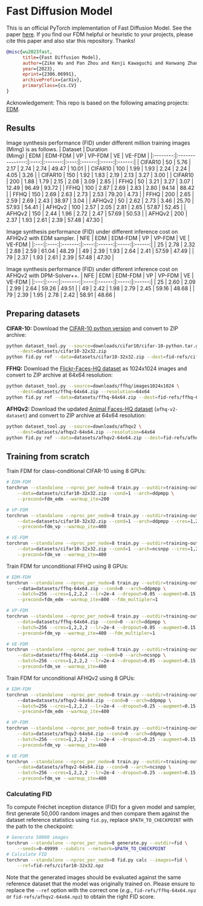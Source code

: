 # Fast Diffusion Model

This is an official PyTorch implementation of Fast Diffusion Model. See the paper [here](https://arxiv.org/abs/2306.06991). If you find our FDM helpful or heuristic to your projects, please cite this paper and also star this repository. Thanks!

```bibtex
@misc{wu2023fast,
      title={Fast Diffusion Model}, 
      author={Zike Wu and Pan Zhou and Kenji Kawaguchi and Hanwang Zhang},
      year={2023},
      eprint={2306.06991},
      archivePrefix={arXiv},
      primaryClass={cs.CV}
}
```

Acknowledgement: This repo is based on the following amazing projects: [EDM](https://github.com/NVlabs/edm).
## Results
Image synthesis performance (FID) under different million training images (Mimg) is as follows.
|  Dataset | Duration<br>(Mimg) |  EDM | EDM-FDM |  VP  | VP-FDM |   VE  | VE-FDM |
|:--------:|:---------------:|:----:|:-------:|:----:|:------:|:-----:|:------:|
| CIFAR10 |        50       | 5.76 |   2.17  | 2.74 |  2.74  | 49.47 |  10.01 |
| CIFAR10 |       100       | 1.99 |   1.93  | 2.24 |  2.24  |  4.05 |  3.26  |
| CIFAR10 |       150       | 1.92 |   1.83  | 2.19 |  2.13  |  3.27 |  3.00  |
| CIFAR10 |       200       | 1.88 |   1.79  | 2.15 |  2.08  |  3.09 |  2.85  |
|   FFHQ   |        50       | 3.21 |   3.27  | 3.07 |  12.49 | 96.49 |  93.72 |
|   FFHQ   |       100       | 2.87 |   2.69  | 2.83 |  2.80  | 94.14 |  88.42 |
|   FFHQ   |       150       | 2.69 |   2.63  | 2.73 |  2.53  | 79.20 |  4.73  |
|   FFHQ   |       200       | 2.65 |   2.59  | 2.69 |  2.43  | 38.97 |  3.04  |
|  AFHQv2  |        50       | 2.62 |   2.73  | 3.46 |  25.70 | 57.93 |  54.41 |
|  AFHQv2  |       100       | 2.57 |   2.05  | 2.81 |  2.65  | 57.87 |  52.45 |
|  AFHQv2  |       150       | 2.44 |   1.96  | 2.72 |  2.47  | 57.69 |  50.53 |
|  AFHQv2  |       200       | 2.37 |   1.93  | 2.61 |  2.39  | 57.48 |  47.30 |

Image synthesis performance (FID) under different inference cost on AFHQv2 with EDM sampler.
| NFE |  EDM | EDM-FDM |  VP  | VP-FDM |   VE  | VE-FDM |
|:---:|:----:|:-------:|:----:|:------:|:-----:|:------:|
|  25 | 2.78 |   2.32  | 2.88 |  2.59  | 61.04 |  48.29 |
|  49 | 2.39 |   1.93  | 2.64 |  2.41  | 57.59 |  47.49 |
|  79 | 2.37 |   1.93  | 2.61 |  2.39  | 57.48 |  47.30 |

Image synthesis performance (FID) under different inference cost on AFHQv2 with DPM-Solver++.
| NFE |  EDM | EDM-FDM |  VP  | VP-FDM |   VE  | VE-FDM |
|:---:|:----:|:-------:|:----:|:------:|:-----:|:------:|
|  25 | 2.60 |   2.09  | 2.99 |  2.64  | 59.26 |  49.51 |
|  49 | 2.42 |   1.98  | 2.79 |  2.45  | 59.16 |  48.68 |
|  79 | 2.39 |   1.95  | 2.78 |  2.42  | 58.91 |  48.66 |

## Preparing datasets
**CIFAR-10:** Download the [CIFAR-10 python version](https://www.cs.toronto.edu/~kriz/cifar.html) and convert to ZIP archive:

```.bash
python dataset_tool.py --source=downloads/cifar10/cifar-10-python.tar.gz \
    --dest=datasets/cifar10-32x32.zip
python fid.py ref --data=datasets/cifar10-32x32.zip --dest=fid-refs/cifar10-32x32.npz
```

**FFHQ:** Download the [Flickr-Faces-HQ dataset](https://github.com/NVlabs/ffhq-dataset) as 1024x1024 images and convert to ZIP archive at 64x64 resolution:

```.bash
python dataset_tool.py --source=downloads/ffhq/images1024x1024 \
    --dest=datasets/ffhq-64x64.zip --resolution=64x64
python fid.py ref --data=datasets/ffhq-64x64.zip --dest=fid-refs/ffhq-64x64.npz
```

**AFHQv2:** Download the updated [Animal Faces-HQ dataset](https://github.com/clovaai/stargan-v2/blob/master/README.md#animal-faces-hq-dataset-afhq) (`afhq-v2-dataset`) and convert to ZIP archive at 64x64 resolution:

```.bash
python dataset_tool.py --source=downloads/afhqv2 \
    --dest=datasets/afhqv2-64x64.zip --resolution=64x64
python fid.py ref --data=datasets/afhqv2-64x64.zip --dest=fid-refs/afhqv2-64x64.npz
```
## Training from scratch
Train FDM for class-conditional CIFAR-10 using 8 GPUs:
```.bash
# EDM-FDM
torchrun --standalone --nproc_per_node=8 train.py --outdir=training-output \
    --data=datasets/cifar10-32x32.zip --cond=1 --arch=ddpmpp \
    --precond=fdm_edm --warmup_ite=200 

# VP-FDM
torchrun --standalone --nproc_per_node=8 train.py --outdir=training-output \
    --data=datasets/cifar10-32x32.zip --cond=1 --arch=ddpmpp --cres=1,2,2,2 \
    --precond=fdm_vp --warmup_ite=400

# VE-FDM
torchrun --standalone --nproc_per_node=8 train.py --outdir=training-output \
    --data=datasets/cifar10-32x32.zip --cond=1 --arch=ncsnpp --cres=1,2,2,2 \
    --precond=fdm_ve --warmup_ite=400 
```

Train FDM for unconditional FFHQ using 8 GPUs:
```.bash
# EDM-FDM
torchrun --standalone --nproc_per_node=8 train.py --outdir=training-output
    --data=datasets/ffhq-64x64.zip --cond=0 --arch=ddpmpp \
    --batch=256 --cres=1,2,2,2 --lr=2e-4 --dropout=0.05 --augment=0.15 \
    --precond=fdm_edm --warmup_ite=800 --fdm_multipler=1

# VP-FDM
torchrun --standalone --nproc_per_node=8 train.py --outdir=training-output \
    --data=datasets/ffhq-64x64.zip --cond=0 --arch=ddpmpp \
    --batch=256 --cres=1,2,2,2 --lr=2e-4 --dropout=0.05 --augment=0.15 \
    --precond=fdm_vp --warmup_ite=400 --fdm_multipler=1

# VE-FDM
torchrun --standalone --nproc_per_node=8 train.py --outdir=training-output \
    --data=datasets/ffhq-64x64.zip --cond=0 --arch=ncsnpp \
    --batch=256 --cres=1,2,2,2 --lr=2e-4 --dropout=0.05 --augment=0.15 \
    --precond=fdm_ve --warmup_ite=400
```

Train FDM for unconditional AFHQv2 using 8 GPUs:
```.bash
# EDM-FDM
torchrun --standalone --nproc_per_node=8 train.py --outdir=training-output
    --data=datasets/afhqv2-64x64.zip --cond=0 --arch=ddpmpp \
    --batch=256 --cres=1,2,2,2 --lr=2e-4 --dropout=0.25 --augment=0.15 \
    --precond=fdm_edm --warmup_ite=400

# VP-FDM
torchrun --standalone --nproc_per_node=8 train.py --outdir=training-output \
    --data=datasets/afhqv2-64x64.zip --cond=0 --arch=ddpmpp \
    --batch=256 --cres=1,2,2,2 --lr=2e-4 --dropout=0.25 --augment=0.15 \
    --precond=fdm_vp --warmup_ite=400

# VE-FDM
torchrun --standalone --nproc_per_node=8 train.py --outdir=training-output \
    --data=datasets/afhqv2-64x64.zip --cond=0 --arch=ncsnpp \
    --batch=256 --cres=1,2,2,2 --lr=2e-4 --dropout=0.25 --augment=0.15 \
    --precond=fdm_ve --warmup_ite=400
```

### Calculating FID
To compute Fr&eacute;chet inception distance (FID) for a given model and sampler, first generate 50,000 random images and then compare them against the dataset reference statistics using `fid.py`, replace `$PATH_TO_CHECKPOINT` with the path to the checkpoint:

```.bash
# Generate 50000 images 
torchrun --standalone --nproc_per_node=8 generate.py --outdir=fid \
    --seeds=0-49999 --subdirs --network=$PATH_TO_CHECKPOINT
# Calculate FID
torchrun --standalone --nproc_per_node=8 fid.py calc --images=fid \
    --ref=fid-refs/cifar10-32x32.npz
```

Note that the generated images should be evaluated against the same reference dataset that the model was originally trained on. Please ensure to replace the `--ref` option with the correct one (*e.g.*, `fid-refs/ffhq-64x64.npz` or `fid-refs/afhqv2-64x64.npz`) to obtain the right FID score.